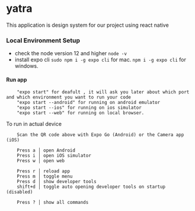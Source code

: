 # yatra

This application is design system for our project using react native

### Local Environment Setup

- check the node version 12 and higher
  `node -v`
- install expo cli
  `sudo npm i -g expo cli` for mac.
  `npm i -g expo cli` for windows.

#### Run app

```
    "expo start" for deafult , it will ask you later about which port and which environment you want to run your code
    "expo start --android" for running on android emulator
    "expo start --ios" for running on ios simulator
    "expo start --web" for running on local browser.
```

To run in actual device

```
    Scan the QR code above with Expo Go (Android) or the Camera app (iOS)

    Press a │ open Android
    Press i │ open iOS simulator
    Press w │ open web

    Press r │ reload app
    Press m │ toggle menu
    Press d │ show developer tools
    shift+d │ toggle auto opening developer tools on startup (disabled)

    Press ? │ show all commands
```
